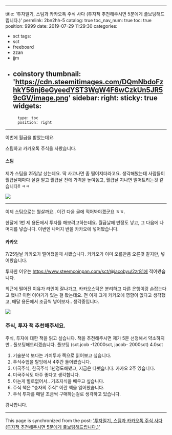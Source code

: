 
---
title: '투자일기, 스팀과 카카오톡 주식 사다 (투자책 추천해주시면 5분에게 풀보팅해드립니다.)'
permlink: 2bn2hh-5
catalog: true
toc_nav_num: true
toc: true
position: 9999
date: 2019-07-29 11:29:30
categories:
- sct
tags:
- sct
- freeboard
- zzan
- jjm
- coinstory
thumbnail: 'https://cdn.steemitimages.com/DQmNbdoFzhkY56nj6eGyeedYST3WgW4F6wCzkUn5JR59cGV/image.png'
sidebar:
    right:
        sticky: true
widgets:
    -
        type: toc
        position: right
---


이번에 월급을 받았는데요.

스팀하고 카카오톡 주식을 사봤습니다.

#### 스팀

제가 스팀을 25일날 샀는데요. 딱 사고나면 좀 떨어지더라고요. 생각해봤는데 사람들이 월급날때마다 살걸 알고 월급날 전에 가격을 높여놓고, 월급날 지나면 떨어트리는것 같습니다!! ㅋㅋ

![](https://cdn.steemitimages.com/DQmNbdoFzhkY56nj6eGyeedYST3WgW4F6wCzkUn5JR59cGV/image.png)

---

이제 스팀으로는 뭘살까요.. 이건 다음 글에 적어봐야겠군요 ㅎㅎ. 

한달에 1번 제 용돈에서 투자를 해보려고하는데요. 월급날에 반정도 넣고, 그 다음에 나머지를 넣습니다. 이번엔 나머지 반을 카카오에 넣어봤습니다.


#### 카카오

7/25일날 카카오가 떨어졌을때 사봤습니다.
카카오가 이미 오를만큼 오른것 같지만, 넣어봤습니다.

투자한 이유는 
https://www.steemcoinpan.com/sct/@jacobyu/2zr81에 적어봤습니다.

최근에 떨어진 이유가 라인이 잘나가고, 카카오스탁은 분리하고 다른 은행이랑 손잡는다고 했나? 이런 이야기가 있는 걸 봤는데요. 전 이게 크게 카카오에 영향이 없다고 생각했고, 매달 용돈에서 조금씩 넣어보자.. 생각중입니다.


![](https://cdn.steemitimages.com/DQmbGhxYSfPbiHRHCs46TGfE3Xt9uGX4isCT8vBXS3aqpfE/image.png)


### 주식, 투자 책 추천해주세요.

주식, 투자에 대한 책을 읽고 싶습니다. 책을 추천해주시면 제가 5분 선정해서 약소하지만.. 풀보팅해드리겠습니다.
풀보팅 (sct.jcob -12000sct, jacob- 2000sct) 4.0sct

1. 기술분석 보다는 가치투자 쪽으로 읽어보고 싶습니다.
2. 주식수업을 탈잉에서 4주간 들어봤습니다.
3. 미국주식, 한국주식 1년정도해봤고, 지금은 다뺏습니다. 카카오 2주 있습니다.
4. 미국주식도 아주 좋다고 생각합니다.
5. 아는게 별로없어서.. 기초지식을 배우고 싶습니다.
6. 주식 책은 "승자의 주식" 이란 책을 읽어봤습니다.
7. 주식 투자를 매달 조금씩 구매하는걸로 생각하고 있습니다.


감사합니다.

- - -

This page is synchronized from the post: ['투자일기, 스팀과 카카오톡 주식 사다 (투자책 추천해주시면 5분에게 풀보팅해드립니다.)'](https://steemit.com/@jacobyu/2bn2hh-5)
